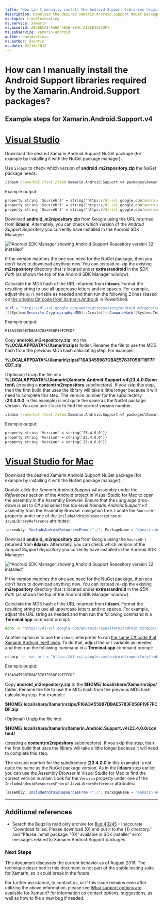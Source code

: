 ```yaml
---
title: "How can I manually install the Android Support libraries required by the Xamarin.Android.Support packages?"
description: Download the desired Xamarin.Android.Support NuGet package (for example by installing it with the NuGet package manager).
ms.topic: troubleshooting
ms.service: xamarin
ms.assetid: A9CB8CA8-8A6D-405E-B84C-A16CE452C0F7
ms.subservice: xamarin-android
author: davidortinau
ms.author: daortin
ms.date: 02/16/2018
---
```


# How can I manually install the Android Support libraries required by the Xamarin.Android.Support packages?

## Example steps for Xamarin.Android.Support.v4 

# [Visual Studio](#tab/windows)

Download the desired Xamarin.Android.Support NuGet package (for
example by installing it with the NuGet package manager).

Use `ildasm` to check which version of **android_m2repository.zip**
the NuGet package needs:

```cmd
ildasm /caverbal /text /item:Xamarin.Android.Support.v4 packages\Xamarin.Android.Support.v4.23.4.0.1\lib\MonoAndroid403\Xamarin.Android.Support.v4.dll | findstr SourceUrl
```

Example output:

```cmd
property string 'SourceUrl' = string('https://dl-ssl.google.com/android/repository/android_m2repository_r32.zip')
property string 'SourceUrl' = string('https://dl-ssl.google.com/android/repository/android_m2repository_r32.zip')
property string 'SourceUrl' = string('https://dl-ssl.google.com/android/repository/android_m2repository_r32.zip')
```

Download **android\_m2repository.zip** from Google using the URL
returned from **ildasm**. Alternately, you can check which version of
the _Android Support Repository_ you currently have installed in the
Android SDK Manager:

!["Android SDK Manager showing Android Support Repository version 32 installed"](install-android-support-library-images/sdk-extras.png)

If the version matches the one you need for the NuGet package, then
you don't have to download anything new. You can instead re-zip the
existing **m2repository** directory that is located under
**extras\\android** in the _SDK Path_ (as shown the top of the
Android SDK Manager window).

Calculate the MD5 hash of the URL returned from **ildasm**. Format the
resulting string to use all uppercase letters and no spaces. For
example, adjust the `$url` variable as needed and then run the
following 2 lines (based on
[the original C# code from Xamarin.Android](https://github.com/xamarin/xamarin-android/blob/8e8a4dd90f26eb39172876cc52181b6639e20524/src/Xamarin.Android.Build.Tasks/Tasks/GetAdditionalResourcesFromAssemblies.cs#L208))
in PowerShell:

```powershell
$url = "https://dl-ssl.google.com/android/repository/android_m2repository_r32.zip"
(([System.Security.Cryptography.MD5]::Create()).ComputeHash([System.Text.Encoding]::UTF8.GetBytes($url)) | %{ $_.ToString("X02") }) -join ""
```

Example output:

```powershell
F16A3455987DBAE5783F058F19F7FCDF
```

Copy **android\_m2repository.zip** into the
**%LOCALAPPDATA%\\Xamarin\\zips\\** folder. Rename the file to
use the MD5 hash from the previous MD5 hash calculating step. For example:

**%LOCALAPPDATA%\\Xamarin\\zips\\F16A3455987DBAE5783F058F19F7FCDF.zip**

(Optional) Unzip the file into **%LOCALAPPDATA%\\Xamarin\\Xamarin.Android.Support.v4\\23.4.0.0\\content\\**
(creating a **content\\m2repository** subdirectory). If you skip
this step, then the first build that uses the library will take a
little longer because it will need to complete this step.
The version number for the subdirectory (**23.4.0.0** in this
example) is not quite the same as the NuGet package version. You
can use `ildasm` to find the correct version number:

```cmd
ildasm /caverbal /text /item:Xamarin.Android.Support.v4 packages\Xamarin.Android.Support.v4.23.4.0.1\lib\MonoAndroid403\Xamarin.Android.Support.v4.dll | findstr /C:"string 'Version'"
```

Example output:

```cmd
property string 'Version' = string('23.4.0.0')}
property string 'Version' = string('23.4.0.0')}
property string 'Version' = string('23.4.0.0')}
```

# [Visual Studio for Mac](#tab/macos)

Download the desired Xamarin.Android.Support NuGet package (for
example by installing it with the NuGet package manager).

Double-click the _Xamarin.Android.Support.v4_ assembly under the
_References_ section of the Android project in Visual Studio for
Mac to open the assembly in the Assembly Browser. Ensure that the
_Language_ drop-down is set to _C#_ and select the top-level
_Xamarin.Android.Support.v4_ assembly from the Assembly Browser
navigation tree. Locate the `SourceUrl` property under one of the
`IncludeAndroidResourcesFrom` or `JavaLibraryReference` attributes:

```csharp
[assembly: IncludeAndroidResourcesFrom ("./", PackageName = "Xamarin.Android.Support.v4", SourceUrl = "https://dl-ssl.google.com/android/repository/android_m2repository_r32.zip", EmbeddedArchive = "m2repository/com/android/support/support-v4/23.4.0/support-v4-23.4.0.aar", Version = "23.4.0.0")]
```

Download **android\_m2repository.zip** from Google using the
`SourceUrl` returned from **ildasm**. Alternately, you can check which
version of the _Android Support Repository_ you currently have
installed in the Android SDK Manager:

!["Android SDK Manager showing Android Support Repository version 32 installed"](install-android-support-library-images/sdk-extras.png)

If the version matches the one you need for the NuGet package, then
you don't have to download anything new. You can instead re-zip the
existing **m2repository** directory that is located under
**extras/android** in the _SDK Path_ (as shown the top of the
Android SDK Manager window).

Calculate the MD5 hash of the URL returned from **ildasm**. Format the
resulting string to use all uppercase letters and no spaces. For
example, adjust the URL string as needed and then run the following
command in a **Terminal.app** command prompt:

```bash
echo -n "https://dl-ssl.google.com/android/repository/android_m2repository_r32.zip" | md5 | tr '[:lower:]' '[:upper:]'
```

Another option is to use the `csharp` interpreter to run
[the same C# code that Xamarin.Android itself uses](https://github.com/xamarin/xamarin-android/blob/8e8a4dd90f26eb39172876cc52181b6639e20524/src/Xamarin.Android.Build.Tasks/Tasks/GetAdditionalResourcesFromAssemblies.cs#L208).
To do that, adjust the `url` variable as needed and then run the
following command in a **Terminal.app** command prompt:

```bash
csharp -e 'var url = "https://dl-ssl.google.com/android/repository/android_m2repository_r32.zip"; string.Concat((System.Security.Cryptography.MD5.Create().ComputeHash(System.Text.Encoding.UTF8.GetBytes(url))).Select(b => b.ToString("X02")))'
```

Example output:

```bash
F16A3455987DBAE5783F058F19F7FCDF
```

Copy **android\_m2repository.zip** to the
**$HOME/.local/share/Xamarin/zips/** folder. Rename the file to use the
MD5 hash from the previous MD5 hash calculating step. For example:

**$HOME/.local/share/Xamarin/zips/F16A3455987DBAE5783F058F19F7FCDF.zip**

(Optional) Unzip the file into: 

**$HOME/.local/share/Xamarin/Xamarin.Android.Support.v4/23.4.0.0/content/**

(creating a **content/m2repository** subdirectory). If you skip
this step, then the first build that uses the library will take a
little longer because it will need to complete this step.

The version number for the subdirectory (**23.4.0.0** in this example)
is not quite the same as the NuGet package version. As in the
**ildasm** step earlier, you can use the Assembly Browser in Visual
Studio for Mac to find the correct version number. Look for the
`Version` property under one of the `IncludeAndroidResourcesFrom` or
`JavaLibraryReference` attributes:

```csharp
[assembly: IncludeAndroidResourcesFrom ("./", PackageName = "Xamarin.Android.Support.v4", SourceUrl = "https://dl-ssl.google.com/android/repository/android_m2repository_r32.zip", EmbeddedArchive = "m2repository/com/android/support/support-v4/23.4.0/support-v4-23.4.0.aar", Version = "23.4.0.0")]
```

-----

## Additional references

- Search the Bugzilla read only archive for [Bug 43245](https://bugzilla.xamarin.com/all.html) –
  Inaccurate "Download failed. Please download {0} and put it to the
  {1} directory." and "Please install package: '{0}' available in SDK
  installer" error messages related to Xamarin.Android.Support packages

### Next Steps

This document discusses the current behavior as of August 2016. The
technique described in this document is not part of the stable testing
suite for Xamarin, so it could break in the future.

For further assistance, to contact us, or if this issue remains even
after utilizing the above information, please see
[What support options are available for
Xamarin?](~/cross-platform/troubleshooting/support-options.md) for
information on contact options, suggestions, as well as how to file a
new bug if needed.
